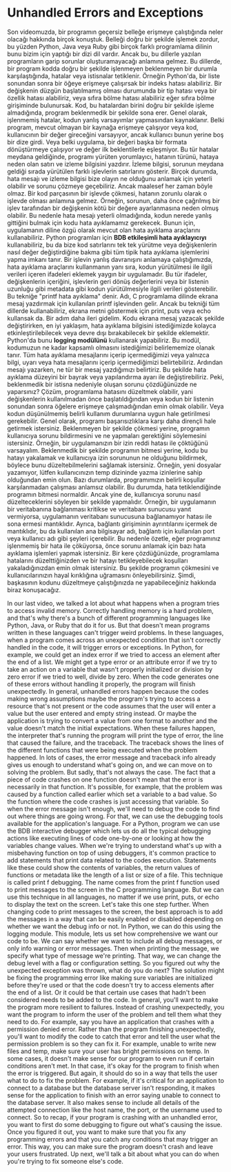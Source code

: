 # Unhandled Errors and Exceptions

Son videomuzda, bir programın geçersiz belleğe erişmeye çalıştığında neler olacağı hakkında birçok konuştuk. Belleği doğru bir şekilde işlemek zordur, bu yüzden Python, Java veya Ruby gibi birçok farklı programlama dilinin bunu bizim için yaptığı bir dizi dil vardır. Ancak bu, bu dillerle yazılan programların garip sorunlar oluşturamayacağı anlamına gelmez. Bu dillerde, bir program kodda doğru bir şekilde işlenmeyen beklenmeyen bir durumla karşılaştığında, hatalar veya istisnalar tetiklenir. Örneğin Python'da, bir liste sonundan sonra bir öğeye erişmeye çalışırsak bir indeks hatası alabiliriz. Bir değişkenin düzgün başlatılmamış olması durumunda bir tip hatası veya bir özellik hatası alabiliriz, veya sıfıra bölme hatası alabiliriz eğer sıfıra bölme girişiminde bulunursak. Kod, bu hatalardan birini doğru bir şekilde işleme almadığında, program beklenmedik bir şekilde sona erer. Genel olarak, işlenmemiş hatalar, kodun yanlış varsayımlar yapmasından kaynaklanır. Belki program, mevcut olmayan bir kaynağa erişmeye çalışıyor veya kod, kullanıcının bir değer gireceğini varsayıyor, ancak kullanıcı bunun yerine boş bir dize girdi. Veya belki uygulama, bir değeri başka bir formata dönüştürmeye çalışıyor ve değer ilk beklentilerle eşleşmiyor. Bu tür hatalar meydana geldiğinde, programı yürüten yorumlayıcı, hatanın türünü, hataya neden olan satırı ve izleme bilgisini yazdırır. İzleme bilgisi, sorunun meydana geldiği sırada yürütülen farklı işlevlerin satırlarını gösterir. Birçok durumda, hata mesajı ve izleme bilgisi bize olayın ne olduğunu anlamak için yeterli olabilir ve sorunu çözmeye geçebiliriz. Ancak maalesef her zaman böyle olmaz. Bir kod parçasının bir işlevde çökmesi, hatanın zorunlu olarak o işlevde olması anlamına gelmez. Örneğin, sorunun, daha önce çağrılmış bir işlev tarafından bir değişkenin kötü bir değere ayarlanmasına neden olmuş olabilir. Bu nedenle hata mesajı yeterli olmadığında, kodun nerede yanlış gittiğini bulmak için kodu hata ayıklamamız gerekecek. Bunun için, uygulamanın diline özgü olarak mevcut olan hata ayıklama araçlarını kullanabiliriz. Python programları için **BDB etkileşimli hata ayıklayıcıyı** kullanabiliriz, bu da bize kod satırlarını tek tek yürütme veya değişkenlerin nasıl değer değiştirdiğine bakma gibi tüm tipik hata ayıklama işlemlerini yapma imkanı tanır. Bir işlevin yanlış davranışını anlamaya çalıştığımızda, hata ayıklama araçlarını kullanmanın yanı sıra, kodun yürütülmesi ile ilgili verileri içeren ifadeleri eklemek yaygın bir uygulamadır. Bu tür ifadeler, değişkenlerin içeriğini, işlevlerin geri dönüş değerlerini veya bir listenin uzunluğu gibi metadata gibi kodun yürütülmesiyle ilgili verileri gösterebilir. Bu tekniğe "printf hata ayıklama" denir. Adı, C programlama dilinde ekrana mesaj yazdırmak için kullanılan printf işlevinden gelir. Ancak bu tekniği tüm dillerde kullanabiliriz, ekrana metni göstermek için print, puts veya echo kullansak da. Bir adım daha ileri gidelim. Kodu ekrana mesaj yazacak şekilde değiştirirken, en iyi yaklaşım, hata ayıklama bilgisini istediğimizde kolayca etkinleştirilebilecek veya devre dışı bırakabilecek bir şekilde eklemektir. Python'da bunu **logging modülünü** kullanarak yapabiliriz. Bu modül, kodumuzun ne kadar kapsamlı olmasını istediğimizi belirlememize olanak tanır. Tüm hata ayıklama mesajlarını içerip içermediğimizi veya yalnızca bilgi, uyarı veya hata mesajlarını içerip içermediğimizi belirtebiliriz. Ardından mesajı yazarken, ne tür bir mesaj yazdığımızı belirtiriz. Bu şekilde hata ayıklama düzeyini bir bayrak veya yapılandırma ayarı ile değiştirebiliriz. Peki, beklenmedik bir istisna nedeniyle oluşan sorunu çözdüğünüzde ne yaparsınız? Çözüm, programlama hatasını düzeltmek olabilir, yani değişkenlerin kullanılmadan önce başlatıldığından veya kodun bir listenin sonundan sonra öğelere erişmeye çalışmadığından emin olmak olabilir. Veya kodun düşünülmemiş belirli kullanım durumlarına uygun hale getirilmesi gerekebilir. Genel olarak, programı başarısızlıklara karşı daha dirençli hale getirmek istersiniz. Beklenmeyen bir şekilde çökmesi yerine, programın kullanıcıya sorunu bildirmesini ve ne yapmaları gerektiğini söylemesini istersiniz. Örneğin, bir uygulamanızın bir izin reddi hatası ile çöktüğünü varsayalım. Beklenmedik bir şekilde programın bitmesi yerine, kodu bu hatayı yakalamak ve kullanıcıya izin sorununun ne olduğunu bildirmek, böylece bunu düzeltebilmelerini sağlamak istersiniz. Örneğin, yeni dosyalar yazamıyor, lütfen kullanıcınızın temp dizininde yazma izinlerine sahip olduğundan emin olun. Bazı durumlarda, programımızın belirli koşullar karşılanmadan çalışması anlamsız olabilir. Bu durumda, hata tetiklendiğinde programın bitmesi normaldir. Ancak yine de, kullanıcıya sorunu nasıl düzelteceklerini söyleyen bir şekilde yapmalıdır. Örneğin, bir uygulamanın bir veritabanına bağlanması kritikse ve veritabanı sunucusu yanıt vermiyorsa, uygulamanın veritabanı sunucusuna bağlanamıyor hatası ile sona ermesi mantıklıdır. Ayrıca, bağlantı girişiminin ayrıntılarını içermek de mantıklıdır, bu da kullanılan ana bilgisayar adı, bağlantı için kullanılan port veya kullanıcı adı gibi şeyleri içerebilir. Bu nedenle özetle, eğer programınız işlenmemiş bir hata ile çöküyorsa, önce sorunu anlamak için bazı hata ayıklama işlemleri yapmak istersiniz. Bir kere çözdüğünüzde, programlama hatalarını düzelttiğinizden ve bir hatayı tetikleyebilecek koşulları yakaladığınızdan emin olmak istersiniz. Bu şekilde programın çökmesini ve kullanıcılarınızın hayal kırıklığına uğramasını önleyebilirsiniz. Şimdi, başkasının kodunu düzeltmeye çalıştığınızda ne yapabileceğiniz hakkında biraz konuşacağız.

In our last video, we talked a lot about what happens when a program tries to access invalid memory. Correctly handling memory is a hard problem, and that's why there's a bunch of different programming languages like Python, Java, or Ruby that do it for us. But that doesn't mean programs written in these languages can't trigger weird problems. In these languages, when a program comes across an unexpected condition that isn't correctly handled in the code, it will trigger errors or exceptions. In Python, for example, we could get an index error if we tried to access an element after the end of a list. We might get a type error or an attribute error if we try to take an action on a variable that wasn't properly initialized or division by zero error if we tried to well, divide by zero. When the code generates one of these errors without handling it properly, the program will finish unexpectedly. In general, unhandled errors happen because the codes making wrong assumptions maybe the program's trying to access a resource that's not present or the code assumes that the user will enter a value but the user entered and empty string instead. Or maybe the application is trying to convert a value from one format to another and the value doesn't match the initial expectations. When these failures happen, the interpreter that's running the program will print the type of error, the line that caused the failure, and the traceback. The traceback shows the lines of the different functions that were being executed when the problem happened. In lots of cases, the error message and traceback info already gives us enough to understand what's going on, and we can move on to solving the problem. But sadly, that's not always the case. The fact that a piece of code crashes on one function doesn't mean that the error is necessarily in that function. It's possible, for example, that the problem was caused by a function called earlier which set a variable to a bad value. So the function where the code crashes is just accessing that variable. So when the error message isn't enough, we'll need to debug the code to find out where things are going wrong. For that, we can use the debugging tools available for the application's language. For a Python, program we can use the BDB interactive debugger which lets us do all the typical debugging actions like executing lines of code one-by-one or looking at how the variables change values. When we're trying to understand what's up with a misbehaving function on top of using debuggers, it's common practice to add statements that print data related to the codes execution. Statements like these could show the contents of variables, the return values of functions or metadata like the length of a list or size of a file. This technique is called print f debugging. The name comes from the print f function used to print messages to the screen in the C programming language. But we can use this technique in all languages, no matter if we use print, puts, or echo to display the text on the screen. Let's take this one step further. When changing code to print messages to the screen, the best approach is to add the messages in a way that can be easily enabled or disabled depending on whether we want the debug info or not. In Python, we can do this using the logging module. This module, lets us set how comprehensive we want our code to be. We can say whether we want to include all debug messages, or only info warning or error messages. Then when printing the message, we specify what type of message we're printing. That way, we can change the debug level with a flag or configuration setting. So you figured out why the unexpected exception was thrown, what do you do next? The solution might be fixing the programming error like making sure variables are initialized before they're used or that the code doesn't try to access elements after the end of a list. Or it could be that certain use cases that hadn't been considered needs to be added to the code. In general, you'll want to make the program more resilient to failures. Instead of crashing unexpectedly, you want the program to inform the user of the problem and tell them what they need to do. For example, say you have an application that crashes with a permission denied error. Rather than the program finishing unexpectedly, you'll want to modify the code to catch that error and tell the user what the permission problem is so they can fix it. For example, unable to write new files and temp, make sure your user has bright permissions on temp. In some cases, it doesn't make sense for our program to even run if certain conditions aren't met. In that case, it's okay for the program to finish when the error is triggered. But again, it should do so in a way that tells the user what to do to fix the problem. For example, if it's critical for an application to connect to a database but the database server isn't responding, it makes sense for the application to finish with an error saying unable to connect to the database server. It also makes sense to include all details of the attempted connection like the host name, the port, or the username used to connect. So to recap, if your program is crashing with an unhandled error, you want to first do some debugging to figure out what's causing the issue. Once you figured it out, you want to make sure that you fix any programming errors and that you catch any conditions that may trigger an error. This way, you can make sure the program doesn't crash and leave your users frustrated. Up next, we'll talk a bit about what you can do when you're trying to fix someone else's code.